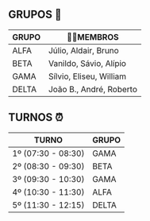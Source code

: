 ## GRUPOS 🤝

| **GRUPO**  | **🕵️‍♀️MEMBROS**                        |
|--------|--------------------------------|
| ALFA   | Júlio, Aldair, Bruno           |
| BETA   | Vanildo, Sávio, Alípio           |
| GAMA   | Sílvio, Eliseu, William      |
| DELTA  | João B., André, Roberto    |

## TURNOS ⏰

| **TURNO**  | **GRUPO**                        |
|--------|--------------------------------|
| 1º (07:30 - 08:30)   | GAMA           |
| 2º (08:30 - 09:30)  | BETA           |
| 3º (09:30 - 10:30)  | GAMA      |
| 4º (10:30 - 11:30) | ALFA     |
| 5º (11:30 - 12:15) | DELTA     |
